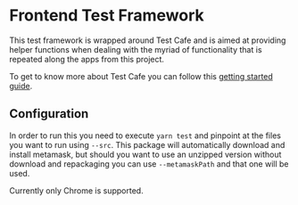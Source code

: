 # Frontend Test Framework

This test framework is wrapped around Test Cafe and is aimed at providing helper functions when dealing with the myriad of functionality
that is repeated along the apps from this project.

To get to know more about Test Cafe you can follow this [getting started guide](https://devexpress.github.io/testcafe/documentation/getting-started/).

## Configuration

In order to run this you need to execute `yarn test` and pinpoint at the files you want to run using `--src`.
This package will automatically download and install metamask, but should you want to use an unzipped version without download and repackaging you can use `--metamaskPath` and that one will be used.

Currently only Chrome is supported.
